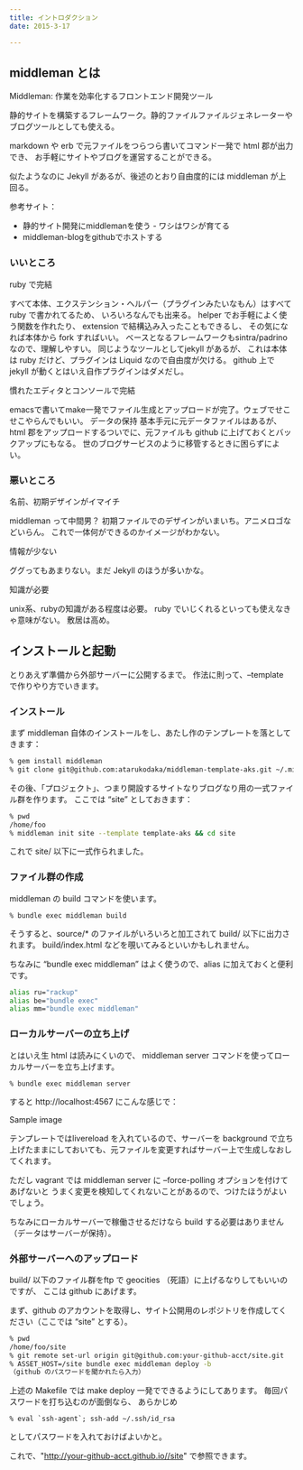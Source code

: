 ```yaml
---
title: イントロダクション
date: 2015-3-17

---
```


## middleman とは
Middleman: 作業を効率化するフロントエンド開発ツール

静的サイトを構築するフレームワーク。静的ファイルファイルジェネレーターやブログツールとしても使える。

markdown や erb で元ファイルをつらつら書いてコマンド一発で html 郡が出力でき、 お手軽にサイトやブログを運営することができる。

似たようなのに Jekyll があるが、後述のとおり自由度的には middleman が上回る。

参考サイト：

- 静的サイト開発にmiddlemanを使う - ワシはワシが育てる
- middleman-blogをgithubでホストする

### いいところ

ruby で完結

すべて本体、エクステンション・ヘルパー（プラグインみたいなもん）はすべて ruby で書かれてるため、 いろいろなんでも出来る。 helper でお手軽によく使う関数を作れたり、 extension で結構込み入ったこともできるし、 その気になれば本体から fork すればいい。 ベースとなるフレームワークもsintra/padrino なので、理解しやすい。
同じようなツールとしてjekyll があるが、 これは本体は ruby だけど、プラグインは Liquid なので自由度が欠ける。 github 上で jekyll が動くとはいえ自作プラグインはダメだし。

慣れたエディタとコンソールで完結

emacsで書いてmake一発でファイル生成とアップロードが完了。ウェブでせこせこやらんでもいい。
データの保持
基本手元に元データファイルはあるが、 html 郡をアップロードするついでに、元ファイルも github に上げておくとバックアップにもなる。 世のブログサービスのように移管するときに困らずによい。

### 悪いところ

名前、初期デザインがイマイチ

middleman って中間男？ 初期ファイルでのデザインがいまいち。アニメロゴなどいらん。 これで一体何ができるのかイメージがわかない。

情報が少ない

ググってもあまりない。まだ Jekyll のほうが多いかな。

知識が必要

unix系、rubyの知識がある程度は必要。 ruby でいじくれるといっても使えなきゃ意味がない。 敷居は高め。

## インストールと起動
とりあえず準備から外部サーバーに公開するまで。 作法に則って、–template で作りやり方でいきます。

### インストール

まず middleman 自体のインストールをし、あたし作のテンプレートを落としてきます：

```sh
% gem install middleman
% git clone git@github.com:atarukodaka/middleman-template-aks.git ~/.middleman/template-aks
```

その後、「プロジェクト」、つまり開設するサイトなりブログなり用の一式ファイル群を作ります。 ここでは “site” としておきます：

```sh
% pwd
/home/foo
% middleman init site --template template-aks && cd site
```

これで site/ 以下に一式作られました。

### ファイル群の作成

middleman の build コマンドを使います。

```
% bundle exec middleman build
```

そうすると、source/* のファイルがいろいろと加工されて build/ 以下に出力されます。 build/index.html などを覗いてみるといいかもしれません。

ちなみに “bundle exec middleman” はよく使うので、alias に加えておくと便利です。

```sh
alias ru="rackup"
alias be="bundle exec"
alias mm="bundle exec middleman"
```

### ローカルサーバーの立ち上げ

とはいえ生 html は読みにくいので、 middleman server コマンドを使ってローカルサーバーを立ち上げます。

```
% bundle exec middleman server
```

すると http://localhost:4567 にこんな感じで：

Sample image

テンプレートではlivereload を入れているので、サーバーを background で立ち上げたままにしておいても、元ファイルを変更すればサーバー上で生成しなおしてくれます。

ただし vagrant では middleman server に –force-polling オプションを付けてあげないと うまく変更を検知してくれないことがあるので、つけたほうがよいでしょう。

ちなみにローカルサーバーで稼働させるだけなら build する必要はありません（データはサーバーが保持）。

### 外部サーバーへのアップロード

build/ 以下のファイル群をftp で geocities （死語）に上げるなりしてもいいのですが、 ここは github にあげます。

まず、github のアカウントを取得し、サイト公開用のレポジトリを作成してください（ここでは “site” とする）。

```sh
% pwd
/home/foo/site
% git remote set-url origin git@github.com:your-github-acct/site.git
% ASSET_HOST=/site bundle exec middleman deploy -b
（github のパスワードを聞かれたら入力）
```

上述の Makefile では make deploy 一発でできるようにしてあります。 毎回パスワードを打ち込むのが面倒なら、 あらかじめ

```
% eval `ssh-agent`; ssh-add ~/.ssh/id_rsa
```

としてパスワードを入れておけばよいかと。

これで、"http://your-github-acct.github.io//site" で参照できます。
